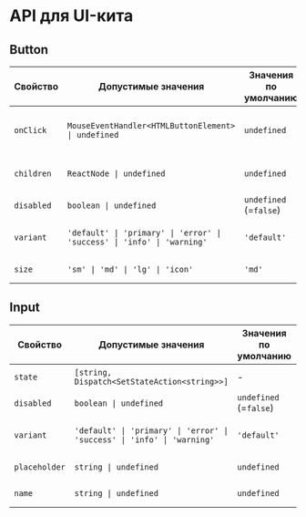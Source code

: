 # API для UI-кита

## Button

| Свойство   | Допустимые значения                                                     | Значения по умолчанию  | Описание свойства             |
| ---------- | ----------------------------------------------------------------------- | ---------------------- | ----------------------------- |
| `onClick`  | `MouseEventHandler<HTMLButtonElement> \| undefined`                     | `undefined`            | Событие при нажатии на кнопку |
| `children` | `ReactNode \| undefined`                                                | `undefined`            | Дочерние элементы кнопки      |
| `disabled` | `boolean \| undefined`                                                  | `undefined` (=`false`) | Активность кнопки             |
| `variant`  | `'default' \| 'primary' \| 'error' \| 'success' \| 'info' \| 'warning'` | `'default'`            | Цветовой вариант кнопки       |
| `size`     | `'sm' \| 'md' \| 'lg' \| 'icon'`                                        | `'md'`                 | Размер кнопки                 |

## Input

| Свойство      | Допустимые значения                                                     | Значения по умолчанию  | Описание свойства       |
| ------------- | ----------------------------------------------------------------------- | ---------------------- | ----------------------- |
| `state`       | `[string, Dispatch<SetStateAction<string>>]`                            | -                      | Состояние поля ввода    |
| `disabled`    | `boolean \| undefined`                                                  | `undefined` (=`false`) | Активность кнопки       |
| `variant`     | `'default' \| 'primary' \| 'error' \| 'success' \| 'info' \| 'warning'` | `'default'`            | Цветовой вариант кнопки |
| `placeholder` | `string \| undefined`                                                   | `undefined`            | Текстовая подсказка     |
| `name`        | `string \| undefined`                                                   | `undefined`            | Название поля           |
